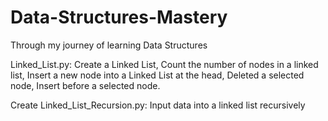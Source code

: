 # Data-Structures-Mastery
 Through my journey of learning Data Structures
 
 Linked_List.py: Create a Linked List, Count the number of nodes in a linked list, Insert a new node into a Linked List at the head, Deleted a selected node, Insert before a selected node. 

 Create Linked_List_Recursion.py: Input data into a linked list recursively


